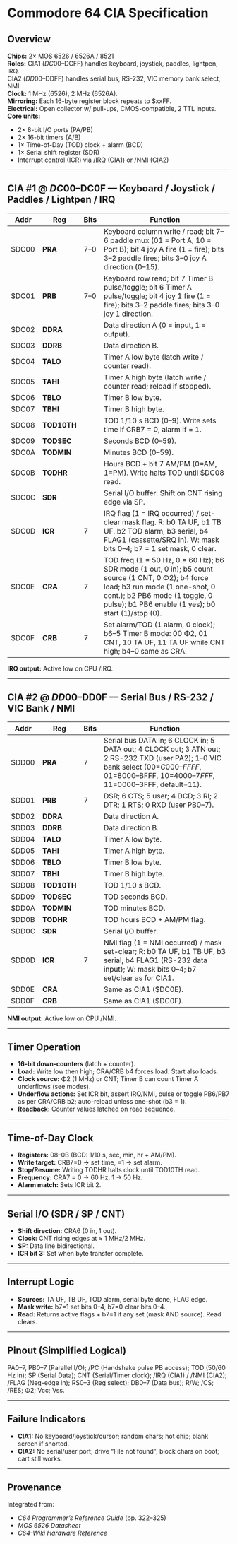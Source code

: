 # Commodore 64 CIA Specification

## Overview

**Chips:** 2× MOS 6526 / 6526A / 8521  
**Roles:** CIA1 ($DC00–$DCFF) handles keyboard, joystick, paddles, lightpen, IRQ.  
CIA2 ($DD00–$DDFF) handles serial bus, RS-232, VIC memory bank select, NMI.  
**Clock:** 1 MHz (6526), 2 MHz (6526A).  
**Mirroring:** Each 16-byte register block repeats to $xxFF.  
**Electrical:** Open collector w/ pull-ups, CMOS-compatible, 2 TTL inputs.  
**Core units:**  

- 2× 8-bit I/O ports (PA/PB)  
- 2× 16-bit timers (A/B)  
- 1× Time-of-Day (TOD) clock + alarm (BCD)  
- 1× Serial shift register (SDR)  
- Interrupt control (ICR) via /IRQ (CIA1) or /NMI (CIA2)

---

## CIA #1 @ $DC00–$DC0F — Keyboard / Joystick / Paddles / Lightpen / IRQ

| Addr | Reg | Bits | Function |
|------|------|------|-----------|
| $DC00 | **PRA** |7–0| Keyboard column write / read; bit 7–6 paddle mux (01 = Port A, 10 = Port B); bit 4 joy A fire (1 = fire); bits 3–2 paddle fires; bits 3–0 joy A direction (0–15).|
| $DC01 | **PRB** |7–0| Keyboard row read; bit 7 Timer B pulse/toggle; bit 6 Timer A pulse/toggle; bit 4 joy 1 fire (1 = fire); bits 3–2 paddle fires; bits 3–0 joy 1 direction.|
| $DC02 | **DDRA** | | Data direction A (0 = input, 1 = output). |
| $DC03 | **DDRB** | | Data direction B. |
| $DC04 | **TALO** | | Timer A low byte (latch write / counter read). |
| $DC05 | **TAHI** | | Timer A high byte (latch write / counter read; reload if stopped). |
| $DC06 | **TBLO** | | Timer B low byte. |
| $DC07 | **TBHI** | | Timer B high byte. |
| $DC08 | **TOD10TH** | | TOD 1/10 s BCD (0–9). Write sets time if CRB7 = 0, alarm if = 1. |
| $DC09 | **TODSEC** | | Seconds BCD (0–59). |
| $DC0A | **TODMIN** | | Minutes BCD (0–59). |
| $DC0B | **TODHR** | | Hours BCD + bit 7 AM/PM (0=AM, 1=PM). Write halts TOD until $DC08 read. |
| $DC0C | **SDR** | | Serial I/O buffer. Shift on CNT rising edge via SP. |
| $DC0D | **ICR** |7| IRQ flag (1 = IRQ occurred) / set-clear mask flag. R: b0 TA UF, b1 TB UF, b2 TOD alarm, b3 serial, b4 FLAG1 (cassette/SRQ in). W: mask bits 0–4; b7 = 1 set mask, 0 clear.|
| $DC0E | **CRA** |7| TOD freq (1 = 50 Hz, 0 = 60 Hz); b6 SDR mode (1 out, 0 in); b5 count source (1 CNT, 0 Φ2); b4 force load; b3 run mode (1 one-shot, 0 cont.); b2 PB6 mode (1 toggle, 0 pulse); b1 PB6 enable (1 yes); b0 start (1)/stop (0).|
| $DC0F | **CRB** |7| Set alarm/TOD (1 alarm, 0 clock); b6–5 Timer B mode: 00 Φ2, 01 CNT, 10 TA UF, 11 TA UF while CNT high; b4–0 same as CRA. |

**IRQ output:** Active low on CPU /IRQ.

---

## CIA #2 @ $DD00–$DD0F — Serial Bus / RS-232 / VIC Bank / NMI

| Addr | Reg | Bits | Function |
|------|------|------|-----------|
| $DD00 | **PRA** |7| Serial bus DATA in; 6 CLOCK in; 5 DATA out; 4 CLOCK out; 3 ATN out; 2 RS-232 TXD (user PA2); 1–0 VIC bank select (00=$C000–FFFF, 01=$8000–BFFF, 10=$4000–7FFF, 11=$0000–3FFF, default=11).|
| $DD01 | **PRB** |7| DSR; 6 CTS; 5 user; 4 DCD; 3 RI; 2 DTR; 1 RTS; 0 RXD (user PB0–7).|
| $DD02 | **DDRA** | | Data direction A. |
| $DD03 | **DDRB** | | Data direction B. |
| $DD04 | **TALO** | | Timer A low byte. |
| $DD05 | **TAHI** | | Timer A high byte. |
| $DD06 | **TBLO** | | Timer B low byte. |
| $DD07 | **TBHI** | | Timer B high byte. |
| $DD08 | **TOD10TH** | | TOD 1/10 s BCD. |
| $DD09 | **TODSEC** | | TOD seconds BCD. |
| $DD0A | **TODMIN** | | TOD minutes BCD. |
| $DD0B | **TODHR** | | TOD hours BCD + AM/PM flag. |
| $DD0C | **SDR** | | Serial I/O buffer. |
| $DD0D | **ICR** |7| NMI flag (1 = NMI occurred) / mask set-clear; R: b0 TA UF, b1 TB UF, b3 serial, b4 FLAG1 (RS-232 data input); W: mask bits 0–4; b7 set/clear as for CIA1.|
| $DD0E | **CRA** | | Same as CIA1 ($DC0E). |
| $DD0F | **CRB** | | Same as CIA1 ($DC0F). |

**NMI output:** Active low on CPU /NMI.

---

## Timer Operation

- **16-bit down-counters** (latch + counter).  
- **Load:** Write low then high; CRA/CRB b4 forces load. Start also loads.  
- **Clock source:** Φ2 (1 MHz) or CNT; Timer B can count Timer A underflows (see modes).  
- **Underflow actions:** Set ICR bit, assert IRQ/NMI, pulse or toggle PB6/PB7 as per CRA/CRB b2; auto-reload unless one-shot (b3 = 1).  
- **Readback:** Counter values latched on read sequence.  

---

## Time-of-Day Clock

- **Registers:** $08–$0B (BCD: 1/10 s, sec, min, hr + AM/PM).  
- **Write target:** CRB7=0 → set time, =1 → set alarm.  
- **Stop/Resume:** Writing TODHR halts clock until TOD10TH read.  
- **Frequency:** CRA7 = 0 → 60 Hz, 1 → 50 Hz.  
- **Alarm match:** Sets ICR bit 2.  

---

## Serial I/O (SDR / SP / CNT)

- **Shift direction:** CRA6 (0 in, 1 out).  
- **Clock:** CNT rising edges at ≈ 1 MHz/2 MHz.  
- **SP:** Data line bidirectional.  
- **ICR bit 3:** Set when byte transfer complete.  

---

## Interrupt Logic

- **Sources:** TA UF, TB UF, TOD alarm, serial byte done, FLAG edge.  
- **Mask write:** b7=1 set bits 0–4, b7=0 clear bits 0–4.  
- **Read:** Returns active flags + b7=1 if any set (mask AND source). Read clears.  

---

## Pinout (Simplified Logical)

PA0–7, PB0–7 (Parallel I/O); /PC (Handshake pulse PB access); TOD (50/60 Hz in); SP (Serial Data); CNT (Serial/Timer clock); /IRQ (CIA1) / /NMI (CIA2); /FLAG (Neg-edge in); RS0–3 (Reg select); DB0–7 (Data bus); R/W; /CS; /RES; Φ2; Vcc; Vss.  

---

## Failure Indicators

- **CIA1:** No keyboard/joystick/cursor; random chars; hot chip; blank screen if shorted.  
- **CIA2:** No serial/user port; drive “File not found”; block chars on boot; cart still works.  

---

## Provenance

Integrated from:  

- *C64 Programmer’s Reference Guide* (pp. 322–325)  
- *MOS 6526 Datasheet*  
- *C64-Wiki Hardware Reference*  
